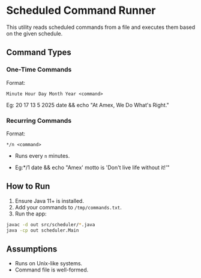 # Scheduled Command Runner

This utility reads scheduled commands from a file and executes them based on the given schedule.

## Command Types

### One-Time Commands
Format:
```
Minute Hour Day Month Year <command>
```
Eg: 20 17 13 5 2025 date && echo "At Amex, We Do What's Right."


### Recurring Commands
Format:
```
*/n <command>
```
- Runs every `n` minutes.

- Eg:*/1 date && echo "Amex' motto is 'Don't live life without it!'"


## How to Run
1. Ensure Java 11+ is installed.
2. Add your commands to `/tmp/commands.txt`.
3. Run the app:
```sh
javac -d out src/scheduler/*.java
java -cp out scheduler.Main
```

## Assumptions
- Runs on Unix-like systems.
- Command file is well-formed.
